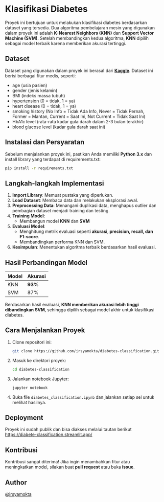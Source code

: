 # Klasifikasi Diabetes

Proyek ini bertujuan untuk melakukan klasifikasi diabetes berdasarkan dataset yang tersedia. Dua algoritma pembelajaran mesin yang digunakan dalam proyek ini adalah **K-Nearest Neighbors (KNN)** dan **Support Vector Machine (SVM)**. Setelah membandingkan kedua algoritma, **KNN** dipilih sebagai model terbaik karena memberikan akurasi tertinggi.

## Dataset
Dataset yang digunakan dalam proyek ini berasal dari **[Kaggle](https://www.kaggle.com/datasets/iammustafatz/diabetes-prediction-dataset)**. Dataset ini berisi berbagai fitur medis, seperti:
- age (usia pasien)
- gender (jenis kelamin)
- BMI (indeks massa tubuh)
- hypertension (0 = tidak, 1 = ya)
- heart disease (0 = tidak, 1 = ya)
- smoking history (No Info = Tidak Ada Info, Never = Tidak Pernah, Former = Mantan, Current = Saat Ini, Not Current = Tidak Saat Ini)
- HbA1c level (rata-rata kadar gula darah dalam 2-3 bulan terakhir)
- blood glucose level (kadar gula darah saat ini)

## Instalasi dan Persyaratan
Sebelum menjalankan proyek ini, pastikan Anda memiliki **Python 3.x** dan install library yang terdapat di requirements.txt:

```bash
pip install -r requirements.txt
```

## Langkah-langkah Implementasi
1. **Import Library**: Memuat pustaka yang diperlukan.
2. **Load Dataset**: Membaca data dan melakukan eksplorasi awal.
3. **Preprocessing Data**: Menangani duplikasi data, menghapus outlier dan pembagian dataset menjadi training dan testing.
4. **Training Model**:
   - Membangun model **KNN** dan **SVM**
5. **Evaluasi Model**:
   - Menghitung metrik evaluasi seperti **akurasi, precision, recall, dan F1-score**.
   - Membandingkan performa KNN dan SVM.
6. **Kesimpulan**: Menentukan algoritma terbaik berdasarkan hasil evaluasi.

## Hasil Perbandingan Model
| Model | Akurasi |
|--------|----------|
| KNN | **93%** |
| SVM | 87% |

Berdasarkan hasil evaluasi, **KNN memberikan akurasi lebih tinggi dibandingkan SVM**, sehingga dipilih sebagai model akhir untuk klasifikasi diabetes.

## Cara Menjalankan Proyek
1. Clone repositori ini:
   ```bash
   git clone https://github.com/irsyamokta/diabetes-classification.git
   ```
2. Masuk ke direktori proyek:
   ```bash
   cd diabetes-classification
   ```
3. Jalankan notebook Jupyter:
   ```bash
   jupyter notebook
   ```
4. Buka file `diabetes_classification.ipynb` dan jalankan setiap sel untuk melihat hasilnya.

## Deployment
Proyek ini sudah publik dan bisa diakses melalui tautan berikut https://diabete-classification.streamlit.app/

## Kontribusi
Kontribusi sangat diterima! Jika ingin menambahkan fitur atau meningkatkan model, silakan buat **pull request** atau buka **issue**.

## Author
[@irsyamokta](https://github.com/irsyamokta)
